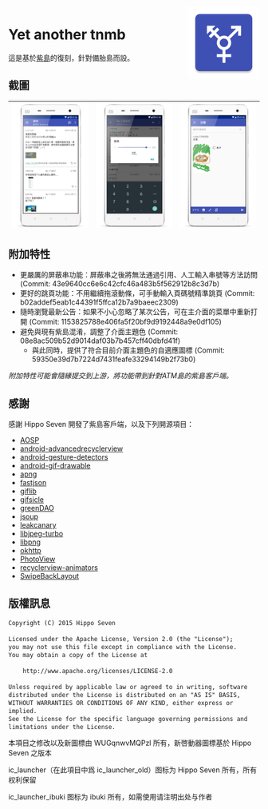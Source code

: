 <img align="right" src="https://github.com/WUGqnwvMQPzl/tnmb/raw/master/app/src/main/res/mipmap-xxhdpi/ic_launcher.png">

# Yet another tnmb
這是基於[紫島](https://github.com/seven332/Nimingban)的復刻，針對備胎島而設。

## 截圖
![](art/screenshot-new-00.png)|![](art/screenshot-new-01.png)|![](art/screenshot-new-02.png)
---|---|---

## 附加特性
- 更嚴厲的屏蔽串功能：屏蔽串之後將無法通過引用、人工輸入串號等方法訪問 (Commit: 43e9640cc6e6c42cfc46a483b5f562912b8c3d7b)
- 更好的跳頁功能：不用繼續拖滾動條，可手動輸入頁碼號精準跳頁 (Commit: b02addef5eab1c44391f5ffca12b7a9baeec2309)
- 隨時瀏覽最新公告：如果不小心忽略了某次公告，可在主介面的菜單中重新打開 (Commit: 1153825788e406fa5f20bf9d9192448a9e0df105)
- 避免與現有紫島混淆，調整了介面主題色 (Commit: 08e8ac509b52d9014daf03b7b457cff40dbfd41f)
  - 與此同時，提供了符合目前介面主題色的自適應圖標 (Commit: 59350e39d7b7224d7431feafe33294149b2f73b0)

*附加特性可能會隨緣提交到上游，將功能帶到針對ATM島的紫島客戶端。*

## 感謝
感謝 Hippo Seven 開發了紫島客戶端，以及下列開源項目：

- [AOSP](http://source.android.com/)
- [android-advancedrecyclerview](https://github.com/h6ah4i/android-advancedrecyclerview)
- [android-gesture-detectors](https://github.com/Almeros/android-gesture-detectors)
- [android-gif-drawable](https://github.com/koral--/android-gif-drawable)
- [apng](http://apng.sourceforge.net/)
- [fastjson](https://github.com/alibaba/fastjson)
- [giflib](http://giflib.sourceforge.net)
- [gifsicle](https://github.com/kohler/gifsicle)
- [greenDAO](https://github.com/greenrobot/greenDAO)
- [jsoup](https://github.com/jhy/jsoup)
- [leakcanary](https://github.com/square/leakcanary)
- [libjpeg-turbo](http://libjpeg-turbo.virtualgl.org/)
- [libpng](http://www.libpng.org/pub/png/libpng.html)
- [okhttp](https://github.com/square/okhttp)
- [PhotoView](https://github.com/chrisbanes/PhotoView)
- [recyclerview-animators](https://github.com/wasabeef/recyclerview-animators)
- [SwipeBackLayout](https://github.com/ikew0ng/SwipeBackLayout)


## 版權訊息

    Copyright (C) 2015 Hippo Seven

    Licensed under the Apache License, Version 2.0 (the "License");
    you may not use this file except in compliance with the License.
    You may obtain a copy of the License at

        http://www.apache.org/licenses/LICENSE-2.0

    Unless required by applicable law or agreed to in writing, software
    distributed under the License is distributed on an "AS IS" BASIS,
    WITHOUT WARRANTIES OR CONDITIONS OF ANY KIND, either express or implied.
    See the License for the specific language governing permissions and
    limitations under the License.

本項目之修改以及新圖標由 WUGqnwvMQPzl 所有，新啓動器圖標基於 Hippo Seven 之版本

ic_launcher（在此項目中爲 ic_launcher_old）图标为 Hippo Seven 所有，所有权利保留

ic_launcher_ibuki 图标为 ibuki 所有，如需使用请注明出处与作者